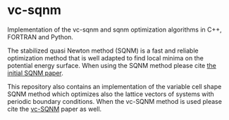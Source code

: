 # vc-sqnm
Implementation of the vc-sqnm and sqnm optimization algorithms in C++, FORTRAN and Python.

The stabilized quasi Newton method (SQNM) is a fast and reliable optimization method that is well adapted to find local minima on the potential energy surface. When using the SQNM method please cite [the initial SQNM paper](https://aip.scitation.org/doi/10.1063/1.4905665).

This repository also contains an implementation of the variable cell shape SQNM method which optimizes also the lattice vectors of systems with periodic boundary conditions. When the vc-SQNM method is used please cite the [vc-SQNM](https://arxiv.org/abs/2206.07339) paper as well. 
